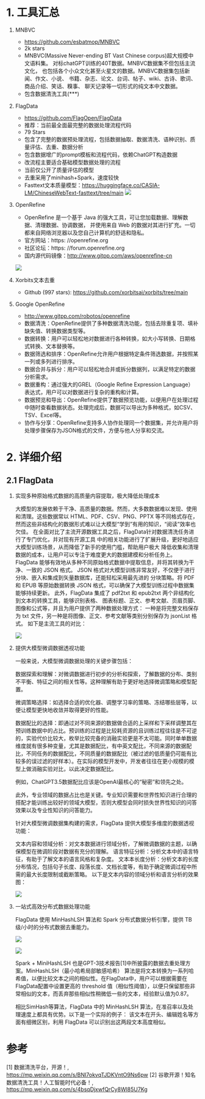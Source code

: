# 1. 工具汇总

1. MNBVC
   - https://github.com/esbatmop/MNBVC
   - 2k stars
   - MNBVC(Massive Never-ending BT Vast Chinese corpus)超大规模中文语料集。
     对标chatGPT训练的40T数据。MNBVC数据集不但包括主流文化，
     也包括各个小众文化甚至火星文的数据。MNBVC数据集包括新闻、作文、小说、
     书籍、杂志、论文、台词、帖子、wiki、古诗、歌词、商品介绍、笑话、糗事、
     聊天记录等一切形式的纯文本中文数据。
   - 包含数据清洗工具(***)

2. FlagData
   - https://github.com/FlagOpen/FlagData
   - 推荐：当前最全面最完整的数据处理流程代码
   - 79 Stars
   - 包含了完整的数据预处理流程，包括数据抽取、数据清洗、语种识别、质量评估、去重、数据分析
   - 包含数据增广的prompt模板和流程代码，依赖ChatGPT构造数据
   - 改流程主要适合基础模型数据处理的流程
   - 当前仅公开了质量评估的模型
   - 去重采用了minihash+Spark，速度较快
   - Fasttext文本质量模型：https://huggingface.co/CASIA-LM/ChineseWebText-fasttext/tree/main
   ![](.01_清洗工具_images/FlagData流程.png)

3. OpenRefine
    
   - OpenRefine 是一个基于 Java 的强大工具，可让您加载数据、理解数据、清理数据、协调数据，
     并使用来自 Web 的数据对其进行扩充。一切都来自网络浏览器以及您自己计算机的舒适和隐私。
   - 官方网站：https: //openrefine.org
   - 社区论坛：https: //forum.openrefine.org
   - 国内源代码镜像：http://www.gitpp.com/aws/openrefine-cn
   
   ![](.01_清洗工具_images/主要特点.png)

4. Xorbits文本去重
    - Github (997 stars): https://github.com/xorbitsai/xorbits/tree/main
 
5. Google OpenRefine
   - http://www.gitpp.com/robotos/openrefine
   - 数据清洗：OpenRefine提供了多种数据清洗功能，包括去除重复项、填补缺失值、转换数据类型等。
   - 数据转换：用户可以轻松地对数据进行各种转换，如大小写转换、日期格式转换、文本替换等。
   - 数据筛选和排序：OpenRefine允许用户根据特定条件筛选数据，并按照某一列或多列进行排序。
   - 数据合并与拆分：用户可以轻松地合并或拆分数据列，以满足特定的数据分析需求。
   - 数据重构：通过强大的GREL（Google Refine Expression Language）表达式，用户可以对数据进行复杂的重构和计算。
   - 数据预览和导出：OpenRefine提供了数据预览功能，以便用户在处理过程中随时查看数据状态。处理完成后，数据可以导出为多种格式，如CSV、TSV、Excel等。
   - 协作与分享：OpenRefine支持多人协作处理同一个数据集，并允许用户将处理步骤保存为JSON格式的文件，方便与他人分享和交流。
 
# 2. 详细介绍

## 2.1 FlagData

1. 实现多种原始格式数据的高质量内容提取，极大降低处理成本

    大模型的发展依赖于干净、高质量的数据。然而，大多数数据难以发现、使用和清理。这些数据常以 
    HTML、PDF、CSV、PNG、PPTX 等不同格式存在，然而这些非结构化的数据形式难以让大模型“学到”有用的知识，“阅读”效率也欠佳。
    在全面对比了主流开源数据工具之后，FlagData针对数据清洗任务进行了专门优化，并对现有开源工具
    中的相关功能进行了扩展升级，更好地适应大模型训练场景，从而降低了新手的使用门槛，帮助用户极大
    降低收集和清理数据的成本，让用户可以专注于难度更大的数据建模和分析任务上。
    FlagData 能够有效地从多种不同原始格式数据中提取信息，并将其转换为干净、一致的 JSON 格式。
    JSON 格式对大模型训练非常友好，不仅便于进行分块、嵌入和集成到矢量数据库，还能轻松采用最先进的
    分块策略。将 PDF 和 EPUB 等原始数据转换 JSON 格式，可以确保了大模型训练过程中数据集能够持续更新。
    此外，FlagData 集成了 pdf2txt 和 epub2txt 两个非结构化到文本的转换工具，能够识别表格、
    图表标题、正文、参考文献、页眉页脚、图像和公式等，并且为用户提供了两种数据处理方式：
    一种是将完整文档保存为 txt 文件，另一种是将图像、正文、参考文献等类别分别保存为 jsonList 格式。
    如下是主流工具的对比：

    ![](.01_清洗工具_images/各类问答工具对比.png)

2. 提供大模型微调数据透视功能

    一般来说，大模型微调数据处理的关键步骤包括：
    
    数据探索和理解：对微调数据进行初步的分析和探索，了解数据的分布、类别不平衡、特征之间的相关性等。这种理解有助于更好地选择微调策略和模型配置。
    
    微调策略选择：如选择合适的优化器、调整学习率的策略、冻结哪些层等，以便让模型更快地收敛并取得更好的性能。
    
    数据配比的选择：即通过对不同来源的数据做合适的上采样和下采样调整其在预训练数据中的占比。预训练的过程是比较耗资源的且训练过程往往是不可逆的，实验代价比较大，枚举比较完备的消融实验更是不太可能。同时单单数据维度就有很多种变量，尤其是数据配比，有中英文配比，不同来源的数据配比，不同任务的数据配比，不同质量的数据配比（被过滤的低质量仍可能有比较多的误过滤的好样本）。在实际的模型开发中，开发者往往在更小规模的模型上做消融实验对比，以此决定数据配比。
    
    例如，ChatGPT3.5数据配比应该是OpenAI最核心的“秘密”和领先之处。
    
    此外，专业领域的数据占比也是关键。专业知识需要和世界性知识进行合理的搭配才能训练出较好的领域大模型，否则大模型会同时损失世界性知识的问答效果以及专业性知识的问答能力。
    
    针对大模型微调数据集构建的需求，FlagData 提供大模型多维度的数据透视功能：
    
    文本内容和领域分析：对文本数据进行领域分析，了解微调数据的主题，以确保模型在微调阶段对数据有充分的理解。
    语言特征分析：分析文本中的语言特征，有助于了解文本的语言风格和复杂度。
    文本本长度分析：分析文本的长度分布情况，包括句子长度、段落长度、文档长度等，有助于确定微调过程中所需的最大长度限制或截断策略。
    以下是文本内容的领域分析和语言分析的效果图：

    ![](.01_清洗工具_images/数据透视.png)

3. 一站式高效分布式数据处理功能

    FlagData 使用 MinHashLSH 算法和 Spark 分布式数据分析引擎，提供 TB级/小时的分布式数据去重能力。
    
    ![](.01_清洗工具_images/FlagData数据去重.png)

    ![](.01_清洗工具_images/数据去重和python对比.png)

    Spark + MiniHashLSH 也是GPT-3技术报告[1]中所披露的数据去重处理方案。MinHashLSH（最小哈希局部敏感哈希）
    算法是将文本转换为一系列哈希值，以便比较文本之间的相似性。在FlagData中，用户可以根据需要在FlagData配置中设置更高的 
    threshold 值（相似性阈值），以便只保留那些非常相似的文本，而丢弃那些相似性稍微低一些的文本，经验默认值为0.87。

    相比SimHash等算法，FlagData 中的 MinHashLSH 算法，在准召率以及处理速度上都具有优势。以下是一个实际的例子：
    该文本在开头、编辑姓名等方面有细微区别，利用 FlagData 可以识别出这两段文本高度相似。


# 参考

[1] 数据清洗平台，开源！, https://mp.weixin.qq.com/s/BNI7okvqTJDKVntO9Ns6pw
[2] 谷歌开源！知名数据清洗工具！人工智能时代必备！, https://mp.weixin.qq.com/s/4bsqDjxwfQrCy8Wl85U7Kg
